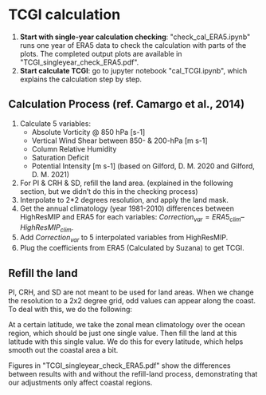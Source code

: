 # TCGI calculation

1. **Start with single-year calculation checking**: "check_cal_ERA5.ipynb" runs one year of ERA5 data to check the calculation with parts of the plots. The completed output plots are available in "TCGI_singleyear_check_ERA5.pdf".
2. **Start calculate TCGI**: go to jupyter notebook "cal_TCGI.ipynb", which explains the calculation step by step.

## Calculation Process (ref. Camargo et al., 2014)
1. Calculate 5 variables:
    - Absolute Vorticity @ 850 hPa [s-1]
    - Vertical Wind Shear between 850- & 200-hPa [m s-1]
    - Column Relative Humidity
    - Saturation Deficit
    - Potential Intensity [m s-1] (based on Gilford, D. M. 2020 and Gilford, D. M. 2021)
2. For PI & CRH & SD, refill the land area. (explained in the following section, but we didn’t do this in the checking process)
3. Interpolate to 2*2 degrees resolution, and apply the land mask.
4. Get the annual climatology (year 1981-2010) differences between HighResMIP and ERA5 for each variables: $Correction_{var} = ERA5_{clim} – HighResMIP_{clim}$.
5. Add $Correction_{var}$ to 5 interpolated variables from HighResMIP.
6. Plug the coefficients from ERA5 (Calculated by Suzana) to get TCGI.

## Refill the land
PI, CRH, and SD are not meant to be used for land areas. When we change the resolution to a 2x2 degree grid, odd values can appear along the coast. To deal with this, we do the following:

At a certain latitude, we take the zonal mean climatology over the ocean region, which should be just one single value. Then fill the land at this latitude with this single value. We do this for every latitude, which helps smooth out the coastal area a bit.

Figures in "TCGI_singleyear_check_ERA5.pdf" show the differences between results with and without the refill-land process, demonstrating that our adjustments only affect coastal regions.
